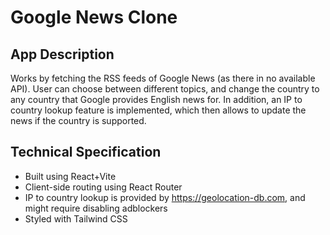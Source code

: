 # Google News Clone

## App Description

Works by fetching the RSS feeds of Google News (as there in no available API).
User can choose between different topics, and change the country to any country that Google provides English news for.
In addition, an IP to country lookup feature is implemented, which then allows to update the news if the country is supported.

## Technical Specification

- Built using React+Vite
- Client-side routing using React Router
- IP to country lookup is provided by https://geolocation-db.com, and might require disabling adblockers
- Styled with Tailwind CSS

